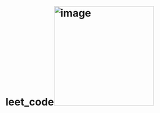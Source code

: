 # leet_code<img width="273" alt="image" src="https://github.com/sngjhyn/leet_code/assets/164007754/19799e8a-1947-4007-8237-bf1a481dccec">
